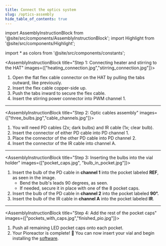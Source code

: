 ```yaml
---
title: Connect the optics system
slug: /optics-assembly
hide_table_of_contents: true
---
```


import AssemblyInstructionBlock from '@site/src/components/AssemblyInstructionBlock';
import Highlight from '@site/src/components/Highlight';

import * as colors from '@site/src/components/constants';

<AssemblyInstructionBlock title="Step 1: Connecting heater and stirring to the HAT" images={["heating_connection.jpg","stirring_connection.jpg"]}>

1.	Open the <Highlight color={colors.orange}>flat flex cable connector on the HAT</Highlight> by pulling the tabs outward, like previously.
2.	Insert the flex cable copper-side up. 
3.	Push the tabs inward to secure the flex cable.
4.	Insert the <Highlight color={colors.green}>stirring power connector into PWM channel 1.</Highlight>

</AssemblyInstructionBlock>

-----

<AssemblyInstructionBlock title="Step 2: Optic cables assembly" images={["three_bulbs.jpg","cable_channels.jpg"]}>

1.	You will need PD cables (2x; dark bulbs) and IR cable (1x; clear bulb). 
2.	Insert the connector of either <Highlight color={colors.blue}>PD cable into PD channel 1.</Highlight>
3.	Place the connector of the <Highlight color={colors.blue}>other PD cable into PD channel 2.</Highlight>
4.	Insert the connector of the <Highlight color={colors.red}>IR cable into channel A.</Highlight>

</AssemblyInstructionBlock>

-----

<AssemblyInstructionBlock title="Step 3: Inserting the bulbs into the vial holder" images={["pocket_caps.jpg", "bulb_in_pocket.jpg"]}>

1.	Insert the bulb of the PD cable in **channel 1** into the <Highlight color={colors.red}>pocket labeled **REF**,</Highlight> as seen in the image. 
	*	Bend the bulb's leads 90 degrees, as seen.
	*	If needed, secure it in place with one of the <Highlight color={colors.blue}>8 pocket caps.</Highlight> 
2.	Insert the bulb of the PD cable in **channel 2** into the <Highlight color={colors.magenta}>pocket labeled **90°.**</Highlight>
3.	Insert the bulb of the IR cable in **channel A** into the pocket labeled **IR**.

</AssemblyInstructionBlock>

-----

<AssemblyInstructionBlock title="Step 4: Add the rest of the pocket caps" images={["pockets_with_caps.jpg","finished_pio.jpg"]}>

1.	Push all remaining LED pocket caps onto each pocket.
2.	Your Pioreactor is complete! 🚀 You can now insert your vial and begin installing the [software](/user-guide/software-set-up).

</AssemblyInstructionBlock>
